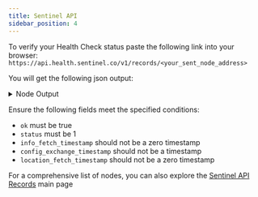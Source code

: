 ```yaml
---
title: Sentinel API
sidebar_position: 4
---
```


To verify your Health Check status paste the following link into your browser: `https://api.health.sentinel.co/v1/records/<your_sent_node_address>`

You will get the following json output:

<details>
<summary>Node Output</summary>
<p>

```js
{
   "success":true,
   "result":{
      "addr":"sentnode1fdj2p453cegnfjwapm0l3pf0r5aknzl4wzutcl",
      "config_exchange_timestamp":"2024-03-31T17:01:01.985Z",
      "info_fetch_timestamp":"2024-03-31T17:00:49.824Z",
      "location_fetch_timestamp":"2024-03-31T17:01:19.56Z",
      "ok":true,
      "status":1
   }
}
```

</p>
</details>

Ensure the following fields meet the specified conditions:
- `ok` must be true
- `status` must be 1
- `info_fetch_timestamp` should not be a zero timestamp
- `config_exchange_timestamp` should not be a timestamp
- `location_fetch_timestamp` should not be a zero timestamp

For a comprehensive list of nodes, you can also explore the [Sentinel API Records](https://api.health.sentinel.co/v1/records) main page